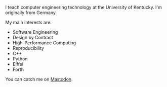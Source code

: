 I teach computer engineering technology at the University of Kentucky. I'm originally from Germany.

My main interests are:

- Software Engineering
- Design by Contract
- High-Performance Computing
- Reproducibility
- C++
- Python
- Eiffel
- Forth

You can catch me on <a rel="me" href="https://mastodon.online/@JensHannemann">Mastodon</a>.

<!---
jhannemann/jhannemann is a ✨ special ✨ repository because its `README.md` (this file) appears on your GitHub profile.
You can click the Preview link to take a look at your changes.
--->
